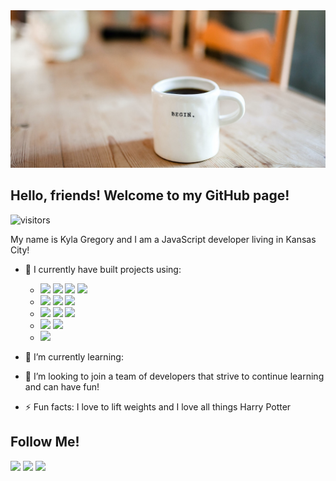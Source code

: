 <img src="Begin.png" alt="banner" />

 ## Hello, friends! Welcome to my GitHub page!
 ![visitors](https://visitor-badge.glitch.me/badge?page_id=wyokyla23.visitor-badge)

My name is Kyla Gregory and I am a JavaScript developer living in Kansas City! 

- 🔭 I currently have built projects using:
  * <img src="https://img.shields.io/badge/javascript%20-%23323330.svg?&style=for-the-badge&logo=javascript&logoColor=%23F7DF1E"/> <img src="https://img.shields.io/badge/react%20-%2320232a.svg?&style=for-the-badge&logo=react&logoColor=%2361DAFB"/> <img src="https://img.shields.io/badge/firebase%20-%23039BE5.svg?&style=for-the-badge&logo=firebase"/> <img src="https://img.shields.io/badge/redux%20-%23593d88.svg?&style=for-the-badge&logo=redux&logoColor=white"/>
  * <img src="https://img.shields.io/badge/html5%20-%23E34F26.svg?&style=for-the-badge&logo=html5&logoColor=white"/> <img src="https://img.shields.io/badge/material%20ui%20-%230081CB.svg?&style=for-the-badge&logo=material-ui&logoColor=white"/> <img src="https://img.shields.io/badge/SASS%20-hotpink.svg?&style=for-the-badge&logo=SASS&logoColor=white"/>
  * <img src="https://img.shields.io/badge/css3%20-%231572B6.svg?&style=for-the-badge&logo=css3&logoColor=white"/> <img src="https://img.shields.io/badge/github%20-%23121011.svg?&style=for-the-badge&logo=github&logoColor=white"/> <img src="https://img.shields.io/badge/git%20-%23F05033.svg?&style=for-the-badge&logo=git&logoColor=white"/>
  * <img src ="https://img.shields.io/badge/postgres-%23316192.svg?&style=for-the-badge&logo=postgresql&logoColor=white"/> <img src="https://img.shields.io/badge/node.js%20-%2343853D.svg?&style=for-the-badge&logo=node.js&logoColor=white"/>
   * <img src="https://img.shields.io/badge/express.js%20-%23404d59.svg?&style=for-the-badge"/>
- 🌱 I’m currently learning:

 
- 👯 I’m looking to join a team of developers that strive to continue learning and can have fun!

- ⚡ Fun facts: I love to lift weights and I love all things Harry Potter 

## Follow Me!
[<img src="https://img.shields.io/badge/<kyla_Christin_e>%20-%231DA1F2.svg?&style=for-the-badge&logo=Twitter&logoColor=white"/>](https://twitter.com/kyla_Christin_e) [<img src="https://img.shields.io/badge/<kyla_christin_e>%20-%23E4405F.svg?&style=for-the-badge&logo=Instagram&logoColor=white"/>](https://www.instagram.com/kyla_christin_e/) [<img src="https://img.shields.io/badge/kyla gregory%20-%230077B5.svg?&style=for-the-badge&logo=linkedin&logoColor=white"/>](https://www.linkedin.com/in/kyla-gregory-8578891a8)
